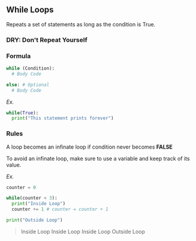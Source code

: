 ## While Loops

Repeats a set of statements as long as the condition is True.

### DRY: Don't Repeat Yourself

### Formula
```python
while (Condition):
  # Body Code

else: # Optional
  # Body Code
```

*Ex.*
```python
while(True):
  print("This statement prints forever")
```

### Rules

A loop becomes an infinate loop if condition never becomes __FALSE__

To avoid an infinate loop, make sure to use a variable and keep track of its value.

*Ex.*

```python
counter = 0

while(counter < 3):
  print("Inside Loop")
  counter += 1 # counter = counter + 1

print("Outside Loop")
```

> Inside Loop
> Inside Loop
> Inside Loop
> Outside Loop